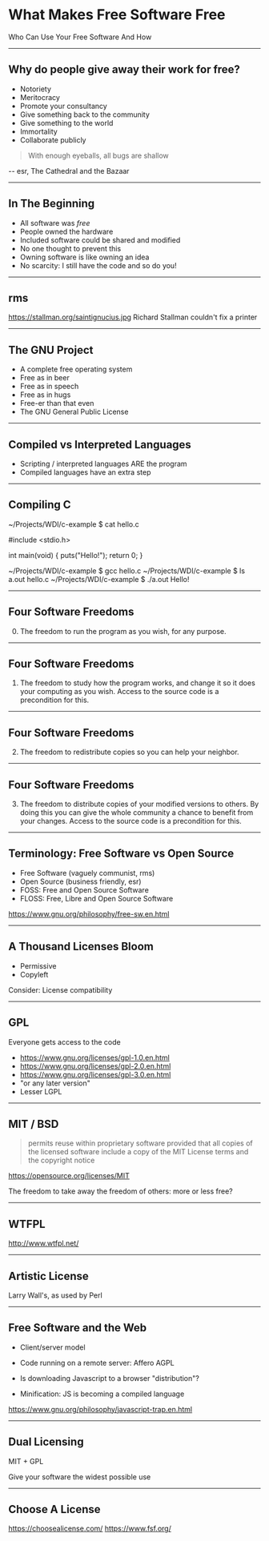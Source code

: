 
# What Makes Free Software Free

Who Can Use Your Free Software And How

---

## Why do people give away their work for free?

- Notoriety
- Meritocracy
- Promote your consultancy
- Give something back to the community
- Give something to the world
- Immortality
- Collaborate publicly

> With enough eyeballs, all bugs are shallow

-- esr, The Cathedral and the Bazaar

---

## In The Beginning

- All software was *free*
- People owned the hardware
- Included software could be shared and modified
- No one thought to prevent this
- Owning software is like owning an idea
- No scarcity: I still have the code and so do you!

---

## rms

https://stallman.org/saintignucius.jpg
Richard Stallman couldn't fix a printer

---

## The GNU Project

- A complete free operating system
- Free as in beer
- Free as in speech
- Free as in hugs
- Free-er than that even
- The GNU General Public License

---

## Compiled vs Interpreted Languages

- Scripting / interpreted languages ARE the program
- Compiled languages have an extra step

---

## Compiling C

~/Projects/WDI/c-example $ cat hello.c

#include <stdio.h>

int main(void) {
  puts("Hello!");
  return 0;
}

~/Projects/WDI/c-example $ gcc hello.c
~/Projects/WDI/c-example $ ls
a.out	hello.c
~/Projects/WDI/c-example $ ./a.out
Hello!

---

## Four Software Freedoms

0. The freedom to run the program as you wish, for any purpose.
---

## Four Software Freedoms

1. The freedom to study how the program works, and change it so it does your
computing as you wish. Access to the source code is a precondition for this.
---

## Four Software Freedoms

2. The freedom to redistribute copies so you can help your neighbor.
---

## Four Software Freedoms

3. The freedom to distribute copies of your modified versions to others.
By doing this you can give the whole community a chance to benefit from your
changes. Access to the source code is a precondition for this.

---

## Terminology: Free Software vs Open Source

- Free Software (vaguely communist, rms)
- Open Source (business friendly, esr)
- FOSS: Free and Open Source Software
- FLOSS: Free, Libre and Open Source Software

https://www.gnu.org/philosophy/free-sw.en.html

---

## A Thousand Licenses Bloom

- Permissive
- Copyleft

Consider: License compatibility

---

## GPL

Everyone gets access to the code

- https://www.gnu.org/licenses/gpl-1.0.en.html
- https://www.gnu.org/licenses/gpl-2.0.en.html
- https://www.gnu.org/licenses/gpl-3.0.en.html
- "or any later version"
- Lesser LGPL

---

## MIT / BSD

> permits reuse within proprietary software provided that all copies of the
> licensed software include a copy of the MIT License terms and the copyright
> notice

https://opensource.org/licenses/MIT

The freedom to take away the freedom of others: more or less free?

---

## WTFPL

http://www.wtfpl.net/

---

## Artistic License

Larry Wall's, as used by Perl

---

## Free Software and the Web

- Client/server model
- Code running on a remote server: Affero AGPL

- Is downloading Javascript to a browser "distribution"?
- Minification: JS is becoming a compiled language

https://www.gnu.org/philosophy/javascript-trap.en.html

---

## Dual Licensing

MIT + GPL

Give your software the widest possible use

---

## Choose A License

https://choosealicense.com/
https://www.fsf.org/
